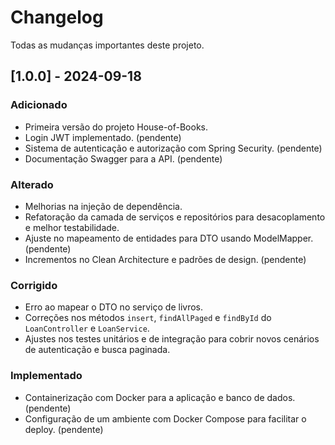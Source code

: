 # Changelog

Todas as mudanças importantes deste projeto.

## [1.0.0] - 2024-09-18

### Adicionado
- Primeira versão do projeto House-of-Books.
- Login JWT implementado. (pendente)
- Sistema de autenticação e autorização com Spring Security. (pendente)
- Documentação Swagger para a API. (pendente)

### Alterado
- Melhorias na injeção de dependência.
- Refatoração da camada de serviços e repositórios para desacoplamento e melhor testabilidade.
- Ajuste no mapeamento de entidades para DTO usando ModelMapper. (pendente)
- Incrementos no Clean Architecture e padrões de design. (pendente)

### Corrigido
- Erro ao mapear o DTO no serviço de livros.
- Correções nos métodos `insert`, `findAllPaged` e `findById` do `LoanController` e `LoanService`.
- Ajustes nos testes unitários e de integração para cobrir novos cenários de autenticação e busca paginada.

### Implementado
- Containerização com Docker para a aplicação e banco de dados. (pendente)
- Configuração de um ambiente com Docker Compose para facilitar o deploy. (pendente)
